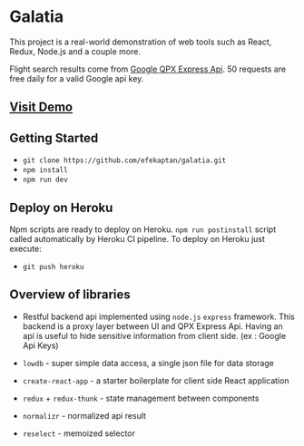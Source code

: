 # Galatia

This project is a real-world demonstration of web tools such as React, Redux, Node.js and a couple more.

Flight search results come from [Google QPX Express Api](https://developers.google.com/qpx-express/). 50 requests are free daily for a valid Google api key.

## [Visit Demo](http://galatia.reactjs.world)

## Getting Started

- `git clone https://github.com/efekaptan/galatia.git`
- `npm install`
- `npm run dev`

## Deploy on Heroku

Npm scripts are ready to deploy on Heroku. `npm run postinstall` script called automatically by Heroku CI pipeline. To deploy on Heroku just execute:

- `git push heroku`

## Overview of libraries

 - Restful backend api implemented using `node.js` `express` framework. This backend is a proxy layer between UI and QPX Express Api. Having an api is useful to hide sensitive information from client side. (ex : Google Api Keys)

 - `lowdb` - super simple data access, a single json file for data storage

 - `create-react-app` - a starter boilerplate for client side React application

 - `redux` + `redux-thunk` - state management between components 

 - `normalizr` - normalized api result

 - `reselect` - memoized selector